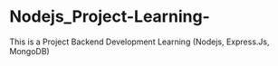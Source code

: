 # Nodejs_Project-Learning-
This is a Project Backend Development Learning (Nodejs, Express.Js, MongoDB)

